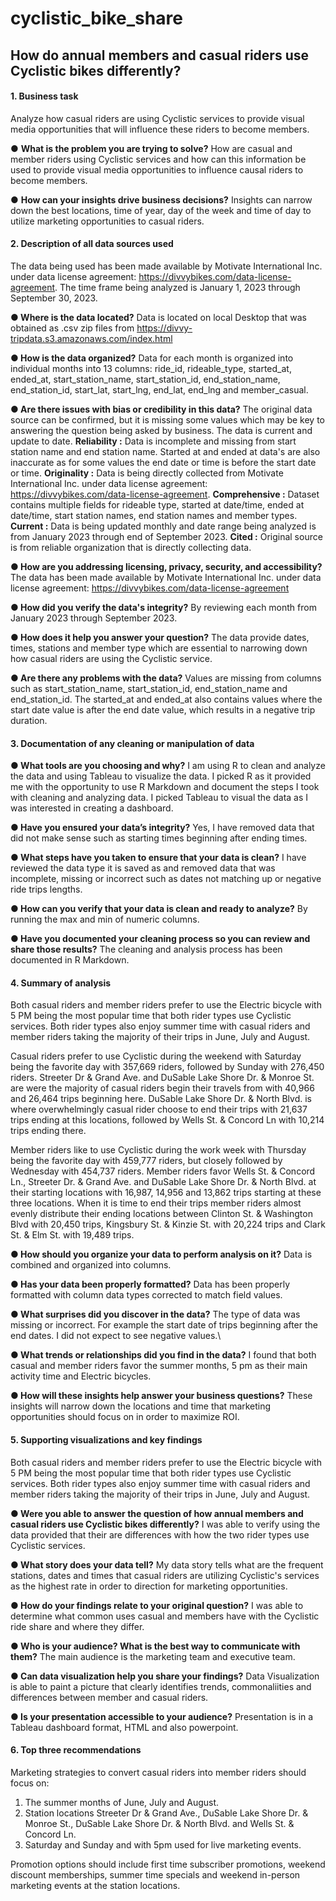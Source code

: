 # cyclistic_bike_share

## How do annual members and casual riders use Cyclistic bikes differently?


#### 1. Business task
Analyze how casual riders are using Cyclistic services to provide visual media opportunities that will influence these riders to become members.

● **What is the problem you are trying to solve?** 
How are casual and member riders using Cyclistic services and how can this information be used to provide visual media opportunities to influence causal riders to become members.

● **How can your insights drive business decisions?** 
Insights can narrow down the best locations, time of year, day of the week and time of day to utilize marketing opportunities to casual riders.


#### 2. Description of all data sources used 
The data being used has been made available by Motivate International Inc. under data license agreement: <https://divvybikes.com/data-license-agreement>. The time frame being analyzed is January 1, 2023 through September 30, 2023.

**● Where is the data located?** 
Data is located on local Desktop that was obtained as .csv zip files from https://divvy-tripdata.s3.amazonaws.com/index.html

**● How is the data organized?** 
Data for each month is organized into individual months into 13 columns: ride_id, rideable_type, started_at, ended_at, start_station_name, start_station_id, end_station_name, end_station_id, start_lat, start_lng, end_lat, end_lng and member_casual.

**● Are there issues with bias or credibility in this data?** 
The original data source can be confirmed, but it is missing some values which
may be key to answering the question being asked by business. The data
is current and update to date.
**Reliability :** Data is incomplete and missing from start station name and end station name. Started at and ended at data's are also inaccurate as for some values the end date or time is before the start date or time.
**Originality :** Data is being directly collected from Motivate International Inc. under data license agreement: <https://divvybikes.com/data-license-agreement>.
**Comprehensive :** Dataset contains multiple fields for rideable type, started at date/time, ended at date/time, start station names, end station names and member types.
**Current :** Data is being updated monthly and date range being analyzed is from January 2023 through end of September 2023.
**Cited :** Original source is from reliable organization that is directly collecting data.

**● How are you addressing licensing, privacy, security, and accessibility?** 
The data has been made available by Motivate International Inc. under data license agreement:
<https://divvybikes.com/data-license-agreement> 

**● How did you verify the data's integrity?** 
By reviewing each month from January 2023 through September 2023.

**● How does it help you answer your question?** 
The data provide dates, times, stations and member type which are essential to narrowing down how casual riders are using the Cyclistic service.

**● Are there any problems with the data?** 
Values are missing from columns such as start_station_name, start_station_id, end_station_name and end_station_id. The started_at and ended_at also contains values where the start date value is after the end date value, which results in a negative trip duration.


#### 3. Documentation of any cleaning or manipulation of data
**● What tools are you choosing and why?** 
I am using R to clean and analyze the data and using Tableau to visualize the data. I picked R as it provided me with the opportunity to use R Markdown and document the steps I took with cleaning and analyzing data. I picked Tableau to visual the data as I was interested in creating a dashboard.

**● Have you ensured your data’s integrity?** 
Yes, I have removed data that did not make sense such as starting times beginning after ending times.

**● What steps have you taken to ensure that your data is clean?** 
I have reviewed the data type it is saved as and removed data that was incomplete, missing or incorrect such as dates not matching up or negative ride trips lengths.

**● How can you verify that your data is clean and ready to analyze?** 
By running the max and min of numeric columns.

**● Have you documented your cleaning process so you can review and share those results?** 
The cleaning and analysis process has been documented in R Markdown.


#### 4. Summary of analysis
Both casual riders and member riders prefer to use the Electric bicycle with 5 PM being the most popular time that both rider types use Cyclistic services. Both rider types also enjoy summer time with casual riders and member riders taking the majority of their trips in June, July and August.

Casual riders prefer to use Cyclistic during the weekend with Saturday being the favorite day with 357,669 riders, followed by Sunday with 276,450 riders. Streeter Dr & Grand Ave. and DuSable Lake Shore Dr. & Monroe St. are were the majority of casual riders begin their travels from with 40,966 and 26,464 trips beginning here. DuSable Lake Shore Dr. & North Blvd. is where overwhelmingly casual rider choose to end their trips with 21,637 trips ending at this locations, followed by Wells St. & Concord Ln with 10,214 trips ending there.

Member riders like to use Cyclistic during the work week with Thursday being the favorite day with 459,777 riders, but closely followed by Wednesday with 454,737 riders. Member riders favor Wells St. & Concord Ln., Streeter Dr. & Grand Ave. and DuSable Lake Shore Dr. & North Blvd. at their starting locations with 16,987, 14,956 and 13,862 trips starting at these three locations. When it is time to end their trips member riders almost evenly distribute their ending locations between Clinton St. & Washington Blvd with 20,450 trips, Kingsbury St. & Kinzie St. with 20,224 trips and Clark St. & Elm St. with 19,489 trips.

**● How should you organize your data to perform analysis on it?** 
Data is combined and organized into columns.

**● Has your data been properly formatted?** 
Data has been properly formatted with column data types corrected to match field values.

**● What surprises did you discover in the data?** 
The type of data was missing or incorrect. For example the start date of trips beginning after the end dates. I did not expect to see negative values.\

**● What trends or relationships did you find in the data?** 
I found that both casual and member riders favor the summer months, 5 pm as their main activity time and Electric bicycles.

**● How will these insights help answer your business questions?** 
These insights will narrow down the locations and time that marketing opportunities should focus on in order to maximize ROI.


#### 5. Supporting visualizations and key findings
Both casual riders and member riders prefer to use the Electric bicycle with 5 PM being the most popular time that both rider types use Cyclistic services. Both rider types also enjoy summer time with casual riders and member riders taking the majority of their trips in June, July and August.

**● Were you able to answer the question of how annual members and casual riders use Cyclistic bikes differently?** 
I was able to verify using the data provided that their are differences with how the two rider types use Cyclistic services.

**● What story does your data tell?** 
My data story tells what are the frequent stations, dates and times that casual riders are utilizing Cyclistic's services as the highest rate in order to direction for marketing opportunities.

**● How do your findings relate to your original question?** 
I was able to determine what common uses casual and members have with the Cyclistic ride share and where they differ.

**● Who is your audience? What is the best way to communicate with them?** 
The main audience is the marketing team and executive team.

**● Can data visualization help you share your findings?** 
Data Visualization is able to paint a picture that clearly identifies trends, commonaliities and differences between member and casual riders.

**● Is your presentation accessible to your audience?** 
Presentation is in a Tableau dashboard format, HTML and also powerpoint.


#### 6. Top three recommendations 
Marketing strategies to convert casual riders into member riders should focus on:

1. The summer months of June, July and August.
2. Station locations Streeter Dr & Grand Ave., DuSable Lake Shore Dr. & Monroe St., DuSable Lake Shore Dr. & North Blvd. and Wells St. & Concord Ln.
3. Saturday and Sunday and with 5pm used for live marketing events.

Promotion options should include first time subscriber promotions, weekend discount memberships, summer time specials and weekend in-person marketing events at the station locations.
